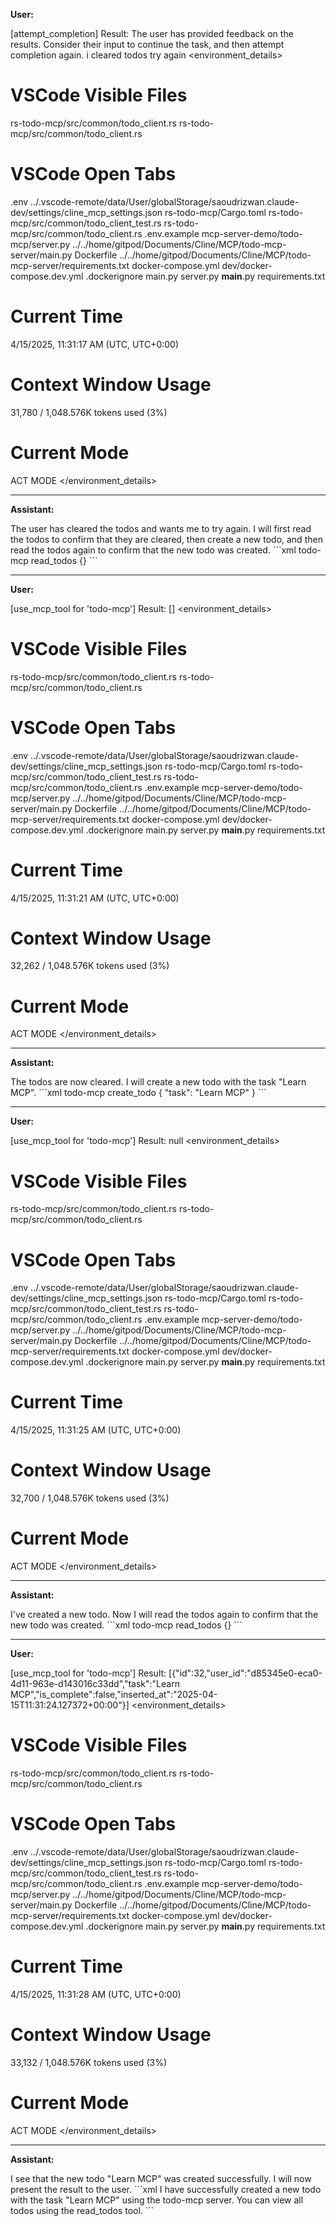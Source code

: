 
**User:**

[attempt_completion] Result:
The user has provided feedback on the results. Consider their input to continue the task, and then attempt completion again.
<feedback>
i cleared todos try again
</feedback>
<environment_details>
# VSCode Visible Files
rs-todo-mcp/src/common/todo_client.rs
rs-todo-mcp/src/common/todo_client.rs

# VSCode Open Tabs
.env
../.vscode-remote/data/User/globalStorage/saoudrizwan.claude-dev/settings/cline_mcp_settings.json
rs-todo-mcp/Cargo.toml
rs-todo-mcp/src/common/todo_client_test.rs
rs-todo-mcp/src/common/todo_client.rs
.env.example
mcp-server-demo/todo-mcp/server.py
../../home/gitpod/Documents/Cline/MCP/todo-mcp-server/main.py
Dockerfile
../../home/gitpod/Documents/Cline/MCP/todo-mcp-server/requirements.txt
docker-compose.yml
dev/docker-compose.dev.yml
.dockerignore
main.py
server.py
__main__.py
requirements.txt

# Current Time
4/15/2025, 11:31:17 AM (UTC, UTC+0:00)

# Context Window Usage
31,780 / 1,048.576K tokens used (3%)

# Current Mode
ACT MODE
</environment_details>

---

**Assistant:**

<thinking>
The user has cleared the todos and wants me to try again. I will first read the todos to confirm that they are cleared, then create a new todo, and then read the todos again to confirm that the new todo was created.
</thinking>
```xml
<use_mcp_tool>
<server_name>todo-mcp</server_name>
<tool_name>read_todos</tool_name>
<arguments>
{}
</arguments>
</use_mcp_tool>
```

---

**User:**

[use_mcp_tool for 'todo-mcp'] Result:
[]
<environment_details>
# VSCode Visible Files
rs-todo-mcp/src/common/todo_client.rs
rs-todo-mcp/src/common/todo_client.rs

# VSCode Open Tabs
.env
../.vscode-remote/data/User/globalStorage/saoudrizwan.claude-dev/settings/cline_mcp_settings.json
rs-todo-mcp/Cargo.toml
rs-todo-mcp/src/common/todo_client_test.rs
rs-todo-mcp/src/common/todo_client.rs
.env.example
mcp-server-demo/todo-mcp/server.py
../../home/gitpod/Documents/Cline/MCP/todo-mcp-server/main.py
Dockerfile
../../home/gitpod/Documents/Cline/MCP/todo-mcp-server/requirements.txt
docker-compose.yml
dev/docker-compose.dev.yml
.dockerignore
main.py
server.py
__main__.py
requirements.txt

# Current Time
4/15/2025, 11:31:21 AM (UTC, UTC+0:00)

# Context Window Usage
32,262 / 1,048.576K tokens used (3%)

# Current Mode
ACT MODE
</environment_details>

---

**Assistant:**

<thinking>
The todos are now cleared. I will create a new todo with the task "Learn MCP".
</thinking>
```xml
<use_mcp_tool>
<server_name>todo-mcp</server_name>
<tool_name>create_todo</tool_name>
<arguments>
{
  "task": "Learn MCP"
}
</arguments>
</use_mcp_tool>
```

---

**User:**

[use_mcp_tool for 'todo-mcp'] Result:
null
<environment_details>
# VSCode Visible Files
rs-todo-mcp/src/common/todo_client.rs
rs-todo-mcp/src/common/todo_client.rs

# VSCode Open Tabs
.env
../.vscode-remote/data/User/globalStorage/saoudrizwan.claude-dev/settings/cline_mcp_settings.json
rs-todo-mcp/Cargo.toml
rs-todo-mcp/src/common/todo_client_test.rs
rs-todo-mcp/src/common/todo_client.rs
.env.example
mcp-server-demo/todo-mcp/server.py
../../home/gitpod/Documents/Cline/MCP/todo-mcp-server/main.py
Dockerfile
../../home/gitpod/Documents/Cline/MCP/todo-mcp-server/requirements.txt
docker-compose.yml
dev/docker-compose.dev.yml
.dockerignore
main.py
server.py
__main__.py
requirements.txt

# Current Time
4/15/2025, 11:31:25 AM (UTC, UTC+0:00)

# Context Window Usage
32,700 / 1,048.576K tokens used (3%)

# Current Mode
ACT MODE
</environment_details>

---

**Assistant:**

<thinking>
I've created a new todo. Now I will read the todos again to confirm that the new todo was created.
</thinking>
```xml
<use_mcp_tool>
<server_name>todo-mcp</server_name>
<tool_name>read_todos</tool_name>
<arguments>
{}
</arguments>
</use_mcp_tool>
```

---

**User:**

[use_mcp_tool for 'todo-mcp'] Result:
[{"id":32,"user_id":"d85345e0-eca0-4d11-963e-d143016c33dd","task":"Learn MCP","is_complete":false,"inserted_at":"2025-04-15T11:31:24.127372+00:00"}]
<environment_details>
# VSCode Visible Files
rs-todo-mcp/src/common/todo_client.rs
rs-todo-mcp/src/common/todo_client.rs

# VSCode Open Tabs
.env
../.vscode-remote/data/User/globalStorage/saoudrizwan.claude-dev/settings/cline_mcp_settings.json
rs-todo-mcp/Cargo.toml
rs-todo-mcp/src/common/todo_client_test.rs
rs-todo-mcp/src/common/todo_client.rs
.env.example
mcp-server-demo/todo-mcp/server.py
../../home/gitpod/Documents/Cline/MCP/todo-mcp-server/main.py
Dockerfile
../../home/gitpod/Documents/Cline/MCP/todo-mcp-server/requirements.txt
docker-compose.yml
dev/docker-compose.dev.yml
.dockerignore
main.py
server.py
__main__.py
requirements.txt

# Current Time
4/15/2025, 11:31:28 AM (UTC, UTC+0:00)

# Context Window Usage
33,132 / 1,048.576K tokens used (3%)

# Current Mode
ACT MODE
</environment_details>

---

**Assistant:**

<thinking>
I see that the new todo "Learn MCP" was created successfully. I will now present the result to the user.
</thinking>
```xml
<attempt_completion>
<result>I have successfully created a new todo with the task "Learn MCP" using the todo-mcp server. You can view all todos using the read_todos tool.</result>
</attempt_completion>
```

